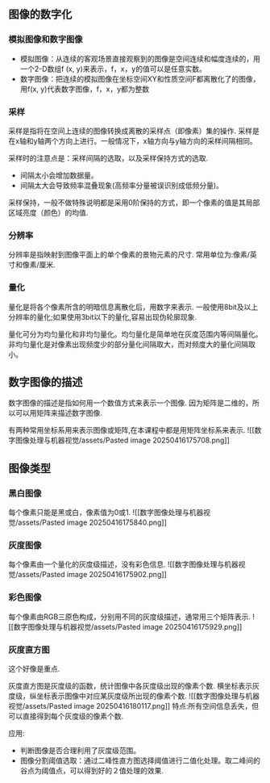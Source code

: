## 图像的数字化
### 模拟图像和数字图像
- 模拟图像：从连续的客观场景直接观察到的图像是空间连续和幅度连续的，用一个2-D数组f (x, y)来表示，f，x，y的值可以是任意实数。
- 数字图像：把连续的模拟图像在坐标空间XY和性质空间F都离散化了的图像，用f(x, y)代表数字图像，f，x，y都为整数
### 采样
采样是指将在空间上连续的图像转换成离散的采样点（即像素）集的操作.
采样是在x轴和y轴两个方向上进行。一般情况下，x轴方向与y轴方向的采样间隔相同。

采样时的注意点是：采样间隔的选取，以及采样保持方式的选取.

- 间隔太小会增加数据量。
- 间隔太大会导致频率混叠现象(高频率分量被误识别成低频分量)。

采样保持，一般不做特殊说明都是采用0阶保持的方式，即一个像素的值是其局部区域亮度（颜色）的均值.
### 分辨率
分辨率是指映射到图像平面上的单个像素的景物元素的尺寸.
常用单位为:像素/英寸和像素/厘米.
### 量化
量化是将各个像素所含的明暗信息离散化后，用数字来表示.
一般使用8bit及以上分辨率的量化;如果使用3bit以下的量化,容易出现伪轮廓现象.

量化可分为均匀量化和非均匀量化。均匀量化是简单地在灰度范围内等间隔量化。非均匀量化是对像素出现频度少的部分量化间隔取大，而对频度大的量化间隔取小。
## 数字图像的描述
数字图像的描述是指如何用一个数值方式来表示一个图像.
因为矩阵是二维的，所以可以用矩阵来描述数字图像.

有两种常用坐标系用来表示图像或矩阵,在本课程中都是用矩阵坐标系来表示.
![[数字图像处理与机器视觉/assets/Pasted image 20250416175708.png]]
## 图像类型
### 黑白图像
每个像素只能是黑或白，像素值为0或1.
![[数字图像处理与机器视觉/assets/Pasted image 20250416175840.png]]
### 灰度图像
每个像素由一个量化的灰度级描述，没有彩色信息.
![[数字图像处理与机器视觉/assets/Pasted image 20250416175902.png]]
### 彩色图像
每个像素由RGB三原色构成，分别用不同的灰度级描述，通常用三个矩阵表示.
![[数字图像处理与机器视觉/assets/Pasted image 20250416175929.png]]
### 灰度直方图
这个好像是重点.

灰度直方图是灰度级的函数，统计图像中各灰度级出现的像素个数.
横坐标表示灰度级，纵坐标表示图像中对应某灰度级所出现的像素个数.
![[数字图像处理与机器视觉/assets/Pasted image 20250416180117.png]]
特点:所有空间信息丢失，但可以直接得到每个灰度级的像素个数.

应用:
- 判断图像是否合理利用了灰度级范围。
- 图像分割阈值选取：通过二峰性直方图选择阈值进行二值化处理。取二峰间的谷点为阈值点，可以得到好的２值处理的效果.

